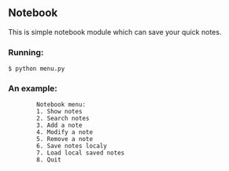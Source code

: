 ## Notebook
This is simple notebook module which can save your quick notes.

### Running:
```
$ python menu.py
```

### An example:
```
        Notebook menu:
        1. Show notes
        2. Search notes
        3. Add a note
        4. Modify a note
        5. Remove a note
        6. Save notes localy
        7. Load local saved notes
        8. Quit
```
